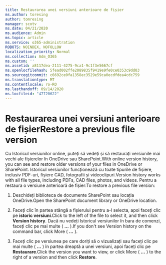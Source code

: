 ```yaml
---
title: Restaurarea unei versiuni anterioare de fișier
ms.author: toresing
author: tomresing
manager: scotv
ms.date: 04/21/2020
ms.audience: Admin
ms.topic: article
ms.service: o365-administration
ROBOTS: NOINDEX, NOFOLLOW
localization_priority: Normal
ms.collection: Adm_O365
ms.custom: ''
ms.assetid: a8117dea-2111-4275-9ca1-9c1f3e5667cf
ms.openlocfilehash: 5fead002ffe2089835f9419e9fe0ce0353c9dd03
ms.sourcegitcommit: c6692ce0fa1358ec3529e59ca0ecdfdea4cdc759
ms.translationtype: MT
ms.contentlocale: ro-RO
ms.lasthandoff: 09/14/2020
ms.locfileid: "47720622"
---
```

# <a name="restore-a-previous-file-version"></a><span data-ttu-id="65c75-102">Restaurarea unei versiuni anterioare de fișier</span><span class="sxs-lookup"><span data-stu-id="65c75-102">Restore a previous file version</span></span>

<span data-ttu-id="65c75-103">Cu Istoricul versiunilor online, puteți să vedeți și să restaurați versiunile mai vechi ale fișierelor în OneDrive sau SharePoint.</span><span class="sxs-lookup"><span data-stu-id="65c75-103">With online version history, you can see and restore older versions of your files in OneDrive or SharePoint.</span></span> <span data-ttu-id="65c75-104">Istoricul versiunilor funcționează cu toate tipurile de fișiere, inclusiv PDF-uri, fișiere CAD, fotografii și videoclipuri.</span><span class="sxs-lookup"><span data-stu-id="65c75-104">Version history works with all file types, including PDFs, CAD files, photos, and videos.</span></span> <span data-ttu-id="65c75-105">Pentru a restaura o versiune anterioară de fișier:</span><span class="sxs-lookup"><span data-stu-id="65c75-105">To restore a previous file version:</span></span>
  
1. <span data-ttu-id="65c75-106">Deschideți biblioteca de documente SharePoint sau locația OneDrive.</span><span class="sxs-lookup"><span data-stu-id="65c75-106">Open the SharePoint document library or OneDrive location.</span></span>
    
2. <span data-ttu-id="65c75-107">Faceți clic în partea stângă a fișierului pentru a-l selecta, apoi faceți clic pe **istoric versiuni**.</span><span class="sxs-lookup"><span data-stu-id="65c75-107">Click to the left of the file to select it, and then click **Version history**.</span></span> <span data-ttu-id="65c75-108">Dacă nu vedeți Istoricul versiunilor în bara de comenzi, faceți clic pe mai multe ( **...** ).</span><span class="sxs-lookup"><span data-stu-id="65c75-108">If you don't see Version history on the command bar, click More ( **...** ).</span></span> 
    
3. <span data-ttu-id="65c75-109">Faceți clic pe versiunea pe care doriți să o vizualizați sau faceți clic pe mai multe ( **...** ) în partea dreaptă a unei versiuni, apoi faceți clic pe **Restaurare**.</span><span class="sxs-lookup"><span data-stu-id="65c75-109">Click the version you want to view, or click More ( **...** ) to the right of a version and then click **Restore**.</span></span>
    


